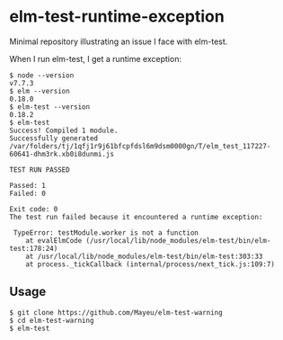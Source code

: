 # elm-test-runtime-exception

Minimal repository illustrating an issue I face with elm-test.

When I run elm-test, I get a runtime exception:
```
$ node --version
v7.7.3
$ elm --version
0.18.0
$ elm-test --version
0.18.2
$ elm-test
Success! Compiled 1 module.
Successfully generated /var/folders/tj/1qfj1r9j61bfcpfdsl6m9dsm0000gn/T/elm_test_117227-60641-dhm3rk.xb0i8dunmi.js

TEST RUN PASSED

Passed: 1
Failed: 0

Exit code: 0
The test run failed because it encountered a runtime exception:

 TypeError: testModule.worker is not a function
    at evalElmCode (/usr/local/lib/node_modules/elm-test/bin/elm-test:178:24)
    at /usr/local/lib/node_modules/elm-test/bin/elm-test:303:33
    at process._tickCallback (internal/process/next_tick.js:109:7)
```

## Usage

```
$ git clone https://github.com/Mayeu/elm-test-warning
$ cd elm-test-warning
$ elm-test
```
